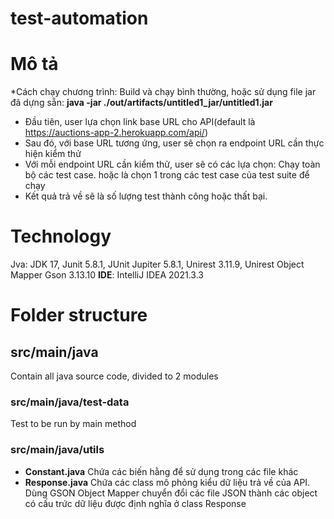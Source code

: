 # test-automation


# Mô tả
*Cách chạy chương trình: Build và chạy bình thường, hoặc sử dụng file jar đã dựng sẵn: **java -jar ./out/artifacts/untitled1_jar/untitled1.jar**
- Đầu tiên, user lựa chọn link base URL cho API(default là https://auctions-app-2.herokuapp.com/api/)
- Sau đó, với base URL tương ứng, user sẽ chọn ra endpoint URL cần thực hiện kiểm thử
- Với mỗi endpoint URL cần kiểm thử, user sẽ có các lựa chọn: Chạy toàn bộ các test case. hoặc là chọn 1 trong các test case của test suite để chạy
- Kết quả trả về sẽ là số lượng test thành công hoặc thất bại.
# Technology
Jva: JDK 17, Junit 5.8.1, JUnit Jupiter 5.8.1, Unirest 3.11.9, Unirest Object Mapper Gson 3.13.10
 **IDE**: IntelliJ IDEA 2021.3.3
# Folder structure
## src/main/java 
Contain all java source code, divided to 2 modules
### src/main/java/test-data
Test to be run by main method
### src/main/java/utils
- **Constant.java**
Chứa các biến hằng để sử dụng trong các file khác
- **Response.java**
Chứa các class mô phỏng kiểu dữ liệu trả về của API. 
Dùng GSON Object Mapper chuyển đổi các file JSON thành các object có cấu trức dữ liệu được định nghĩa ở class Response
